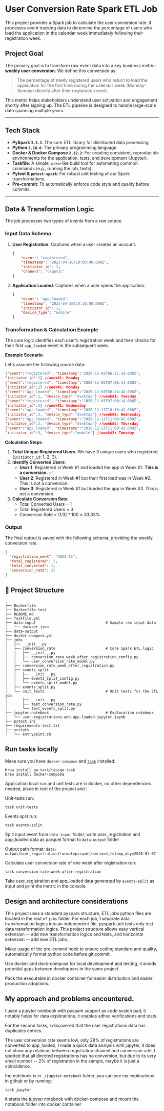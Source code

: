 # User Conversion Rate Spark ETL Job
This project provides a Spark job to calculate the user conversion rate. It processes event tracking data to determine the percentage of users who load the application in the calendar week immediately following their registration week.

## Project Goal
The primary goal is to transform raw event data into a key business metric: **weekly user conversion**. We define this conversion as:

> The percentage of newly registered users who return to load the application for the first time during the calendar week (Monday-Sunday) directly after their registration week.

This metric helps stakeholders understand user activation and engagement shortly after signing up. The ETL pipeline is designed to handle large-scale data spanning multiple years.

---

## Tech Stack
* **PySpark `3.3.1`**: The core ETL library for distributed data processing.
* **Python `3.10.6`**: The primary programming language.
* **Docker & Docker Compose `2.12.2`**: For creating consistent, reproducible environments for the application, tests, and development (Jupyter).
* **Taskfile**: A simple, `make`-like build tool for automating common commands (e.g., running the job, tests).
* **Pytest & `pytest-spark`**: For robust unit testing of our Spark transformations.
* **Pre-commit**: To automatically enforce code style and quality before commits.

---

## Data & Transformation Logic
The job processes two types of events from a raw source.

### Input Data Schema

1.  **User Registration**: Captures when a user creates an account.
    ```json
    {
        "event": "registered",
        "timestamp": "2023-04-10T10:00:00.000Z",
        "initiator_id": 1,
        "channel": "organic"
    }
    ```
2.  **Application Loaded**: Captures when a user opens the application.
    ```json
    {
        "event": "app_loaded",
        "timestamp": "2023-04-18T14:30:00.000Z",
        "initiator_id": 1,
        "device_type": "mobile"
    }
    ```

### Transformation & Calculation Example

The core logic identifies each user's registration week and then checks for their first `app_loaded` event in the subsequent week.

**Example Scenario**:

Let's assume the following source data:
```json
{"event":"registered", "timestamp":"2020-11-02T06:21:14.000Z",
"initiator_id":1} //week#1: Monday
{"event":"registered", "timestamp":"2020-11-02T07:00:14.000Z",
"initiator_id":2} //week#1: Monday
{"event":"app_loaded", "timestamp":"2020-11-03T06:24:42.000Z",
"initiator_id":1, "device_type":"desktop"} //week#1: Tuesday
{"event":"registered", "timestamp":"2020-11-03T07:00:14.000Z",
"initiator_id":3} //week#1: Wednesday
{"event":"app_loaded", "timestamp":"2020-11-11T10:13:42.000Z",
"initiator_id":2, "device_type":"desktop"} //week#2: Wednesday
{"event":"app_loaded", "timestamp":"2020-11-12T11:08:42.000Z",
"initiator_id":2, "device_type":"desktop"} //week#2: Thursday
{"event":"app_loaded", "timestamp":"2020-11-17T11:08:42.000Z",
"initiator_id":3, "device_type":"mobile"} //week#3: Tuesday
```

**Calculation Steps**:

1.  **Total Unique Registered Users**: We have 3 unique users who registered (`initiator_id`: 1, 2, 3).
2.  **Identify Converted Users**:
    * **User 1**: Registered in Week #1 and loaded the app in Week #1. **This is a conversion.** ✅
    * **User 2**: Registered in Week #1 but their first load was in Week #2. This is not a conversion.
    * **User 3**: Registered in Week #1 but loaded the app in Week #3. This is not a conversion.
3.  **Calculate Conversion Rate**:
    * Total Converted Users = 1
    * Total Registered Users = 3
    * Conversion Rate = $(1 / 3) * 100 \approx 33.33\%$


### Output

The final output is saved with the following schema, providing the weekly conversion rate.
```json
{
  "registration_week": "2023-11",
  "total_registered": 3,
  "total_converted": 1,
  "conversion_rate": 33
}
```

## 📁 Project Structure
```
.
├── Dockerfile
├── Dockerfile.test
├── README.md
├── Taskfile.yml
├── data-input                                # Sample raw input data
│   └── dataset.json
├── data-output
├── docker-compose.yml
├── jobs
│   ├── __init__.py
│   ├── conversion_rate                       # Core Spark ETL logic
│   │   ├── __init__.py
│   │   ├── conversion_rate_week_after_registration_config.py
│   │   └── user_conversion_rate_model.py
│   ├── conversion_rate_week_after_registration.py
│   ├── events_split
│   │   ├── __init__.py
│   │   ├── events_split_config.py
│   │   └── events_split_model.py
│   ├── events_split.py
│   └── unit_tests                            # Unit tests for the ETL job
│       ├── __init__.py
│       ├── test_conversion_rate.py
│       └── test_events_split.py
├── jupyter-notebook                          # Exploration notebook
│   └── user-registrations-and-app-loaded-jupyter.ipynb
├── pytest.ini
├── requirements-test.txt
├── scripts
│   └── entrypoint.sh

```

## Run tasks locally

Make sure you have `docker-compose` and [`task`](https://taskfile.dev/#/) installed:

```
brew install go-task/tap/go-task
brew install docker-compose
```

Application local run and unit tests are in docker, no other dependencies needed, place in root of the project and :

Unit-tests run:
```
task unit-tests
```

Events split run:
```
task events-split
```
Split input event from `data-input` folder, write user_registration and app_loaded data as parquet format to `data-output` folder

Output path format: `data-output/user_registration/format=parquet/derived_tstamp_day=2020-01-07`

Calculate user conversion rate of one week after registration run:
```
task conversion-rate-week-after-registration
```
Take user_registration and app_loaded data generated by `events-split` as input and print the metric in the console.

## Design and architecture considerations

This project uses a standard pyspark structure, ETL jobs python files are located in the root
of `jobs` folder. For each job, I separate data transformation logics into an independent file,
pyspark unit tests only test data transformation logics. This project structure allows easy vertical
extension -- add new transformation logics and tests, and horizontal extension -- add new ETL jobs.

Make usage of the pre-commit hook to ensure coding standard and quality, automatically format python
code before git commit.

Use docker and dock-compose for local development and testing, it avoids potential gaps between developpers in
the same project.

Pack the executable in docker container for easier distribution and easier production adoptions.

## My approach and problems encountered.

I used a jupyter notebook with pyspark support as code scatch pad, it notably helps for data explorations, it enables adhoc verifications and tests.

For the second tasks, I discovered that the user registrations data has duplicates entries.

The user conversion rate seems low, only 28% of registrations are converted to app_loaded, I made a quick data analysis with jupyter, it does not show any relations between registration channel and conversion rate, I spotted that all directed registrations has no conversion, but due to its very small number -- 2% of registration in the sample, maybe it is just a coincidence.

the notebook is in `./jupyter-notebook` folder, you can see my explorations in github or by running:
```
task jupyter
```
it starts the jupyter notebook with docker-compose and mount the notebook folder into docker container
